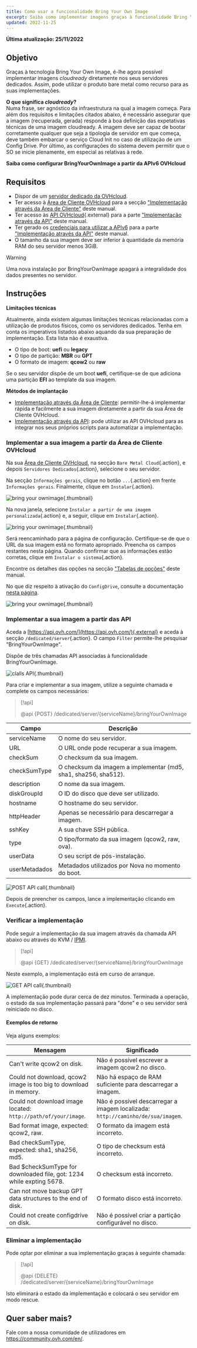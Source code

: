 ```yaml
---
title: Como usar a funcionalidade Bring Your Own Image
excerpt: Saiba como implementar imagens graças à funcionalidade Bring Your Own Image
updated: 2022-11-25
---
```


**Última atualização: 25/11/2022**

## Objetivo

Graças à tecnologia Bring Your Own Image, é-lhe agora possível implementar imagens *cloudready* diretamente nos seus servidores dedicados. Assim, pode utilizar o produto bare metal como recurso para as suas implementações.

**O que significa *cloudready*?**
<br>Numa frase, ser agnóstico da infraestrutura na qual a imagem começa.
Para além dos requisitos e limitações citados abaixo, é necessário assegurar que a imagem (recuperada, gerada) responde à boa definição das expetativas técnicas de uma imagem cloudready. A imagem deve ser capaz de bootar corretamente qualquer que seja a tipologia de servidor em que começa, deve também embarcar o serviço Cloud Init no caso de utilização de um Config Drive. Por último, as configurações do sistema devem permitir que o SO se inicie plenamente, em especial as relativas à rede.

**Saiba como configurar BringYourOwnImage a partir da APIv6 OVHcloud**

## Requisitos

- Dispor de um [servidor dedicado da OVHcloud](https://www.ovhcloud.com/pt/bare-metal/).
- Ter acesso à [Área de Cliente OVHcloud](https://www.ovh.com/auth/?action=gotomanager&from=https://www.ovh.pt/&ovhSubsidiary=pt) para a secção ["Implementação através da Área de Cliente"](#viacontrolpanel) deste manual.
- Ter acesso às [API OVHcloud](https://api.ovh.com/){.external} para a parte ["Implementação através da API"](#viaapi) deste manual.
- Ter gerado os [credenciais para utilizar a APIv6](/pages/account/api/first-steps) para a parte ["Implementação através da API"](#viaapi) deste manual.
- O tamanho da sua imagem deve ser inferior à quantidade da memória RAM do seu servidor menos 3GiB.

> [!warning]
>
> Uma nova instalação por BringYourOwnImage apagará a integralidade dos dados presentes no servidor.
>

## Instruções

**Limitações técnicas**

Atualmente, ainda existem algumas limitações técnicas relacionadas com a utilização de produtos físicos, como os servidores dedicados.
Tenha em conta os imperativos listados abaixo aquando da sua preparação de implementação. Esta lista não é exaustiva.

- O tipo de boot: **uefi** ou **legacy**
- O tipo de partição: **MBR** ou **GPT**
- O formato de imagem: **qcow2** ou **raw**

Se o seu servidor dispõe de um boot **uefi**, certifique-se de que adiciona uma partição **EFI** ao template da sua imagem.

**Métodos de implantação**

- [Implementação através da Área de Cliente](#viacontrolpanel)\: permitir-lhe-á implementar rápida e facilmente a sua imagem diretamente a partir da sua Área de Cliente OVHcloud.
- [Implementação através da API](#viaapi)\: pode utilizar as API OVHcloud para as integrar nos seus próprios scripts para automatizar a implementação.

### Implementar a sua imagem a partir da Área de Cliente OVHcloud <a name="viacontrolpanel"></a>

Na sua [Área de Cliente OVHcloud](https://www.ovh.com/auth/?action=gotomanager&from=https://www.ovh.com/fr/&ovhSubsidiary=fr), na secção `Bare Metal Cloud`{.action}, e depois `Servidores Dedicados`{.action}, selecione o seu servidor.

Na secção `Informações gerais`, clique no botão `...`{.action} em frente `Informações gerais`. Finalmente, clique em `Instalar`{.action}.

![bring your ownimage](images/byoi-controlpanel01.png){.thumbnail}

Na nova janela, selecione `Instalar a partir de uma imagem personalizada`{.action} e, a seguir, clique em `Instalar`{.action}.

![bring your ownimage](images/byoi-controlpanel02.png){.thumbnail}

Será reencaminhado para a página de configuração. Certifique-se de que o URL da sua imagem está no formato apropriado. Preencha os campos restantes nesta página. Quando confirmar que as informações estão corretas, clique em `Instalar o sistema`{.action}.

Encontre os detalhes das opções na secção ["Tabelas de opções"](#options) deste manual. 

No que diz respeito à ativação do `ConfigDrive`, consulte a documentação [nesta página](https://cloudinit.readthedocs.io/en/22.1_a/topics/datasources/configdrive.html).

![bring your ownimage](images/byoi-controlpanel03.png){.thumbnail}

### Implementar a sua imagem a partir das API <a name="viaapi"></a>


Aceda a [https://api.ovh.com/](https://api.ovh.com/){.external} e aceda à secção `/dedicated/server`{.action}. O campo `Filter` permite-lhe pesquisar "BringYourOwnImage".

Dispõe de três chamadas API associadas à funcionalidade BringYourOwnImage.

![clalls API](images/apicalls.png){.thumbnail}

Para criar e implementar a sua imagem, utilize a seguinte chamada e complete os campos necessários:

> [!api]
>
> @api {POST} /dedicated/server/{serviceName}/bringYourOwnImage
>

| Campo | Descrição |
|-|-|
| serviceName | O nome do seu servidor. |
| URL | O URL onde pode recuperar a sua imagem. |
| checkSum | O checksum da sua imagem. |
| checkSumType | O checksum da imagem a implementar (md5, sha1, sha256, sha512). |
| description | O nome da sua imagem. |
| diskGroupId | O ID do disco que deve ser utilizado. |
| hostname | O hostname do seu servidor. |
| httpHeader | Apenas se necessário para descarregar a imagem. |
| sshKey | A sua chave SSH pública. |
| type | O tipo/formato da sua imagem (qcow2, raw, ova). |
| userData | O seu script de pós-instalação. |
| userMetadados | Metadados utilizados por Nova no momento do boot. |


![POST API call](images/postapicall.png){.thumbnail}

Depois de preencher os campos, lance a implementação clicando em `Execute`{.action}.

### Verificar a implementação

Pode seguir a implementação da sua imagem através da chamada API abaixo ou através do KVM / [IPMI](/pages/cloud/dedicated/using_ipmi_on_dedicated_servers).

> [!api]
>
> @api {GET} /dedicated/server/{serviceName}/bringYourOwnImage
>

Neste exemplo, a implementação está em curso de arranque.

![GET API call](images/getapicall.png){.thumbnail}

A implementação pode durar cerca de dez minutos. Terminada a operação, o estado da sua implementação passará para "done" e o seu servidor será reiniciado no disco.

#### Exemplos de retorno

Veja alguns exemplos:

| Mensagem | Significado |
|-|-|
| Can't write qcow2 on disk. | Não é possível escrever a imagem qcow2 no disco. |
| Could not download, qcow2 image is too big to download in memory. | Não há espaço de RAM suficiente para descarregar a imagem. |
| Could not download image located: `http://path/of/your/image`. | Não é possível descarregar a imagem localizada: `http://caminho/de/sua/imagem`. |
| Bad format image, expected: qcow2, raw. | O formato da imagem está incorreto. |
| Bad checkSumType, expected: sha1, sha256, md5. | O tipo de checksum está incorreto. |
| Bad $checkSumType for downloaded file, got: 1234 while expting 5678. | O checksum está incorreto. |
| Can not move backup GPT data structures to the end of disk. | O formato disco está incorreto. |
| Could not create configdrive on disk. | Não é possível criar a partição configurável no disco. |

### Eliminar a implementação

Pode optar por eliminar a sua implementação graças à seguinte chamada:

> [!api]
>
> @api {DELETE} /dedicated/server/{serviceName}/bringYourOwnImage
>

Isto eliminará o estado da implementação e colocará o seu servidor em modo rescue.

## Quer saber mais?

Fale com a nossa comunidade de utilizadores em <https://community.ovh.com/en/>.
